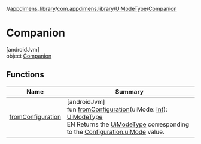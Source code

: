 //[appdimens_library](../../../../index.md)/[com.appdimens.library](../../index.md)/[UiModeType](../index.md)/[Companion](index.md)

# Companion

[androidJvm]\
object [Companion](index.md)

## Functions

| Name | Summary |
|---|---|
| [fromConfiguration](from-configuration.md) | [androidJvm]<br>fun [fromConfiguration](from-configuration.md)(uiMode: [Int](https://kotlinlang.org/api/core/kotlin-stdlib/kotlin/-int/index.html)): [UiModeType](../index.md)<br>EN Returns the [UiModeType](../index.md) corresponding to the [Configuration.uiMode](https://developer.android.com/reference/kotlin/android/content/res/Configuration.html#uimode) value. |